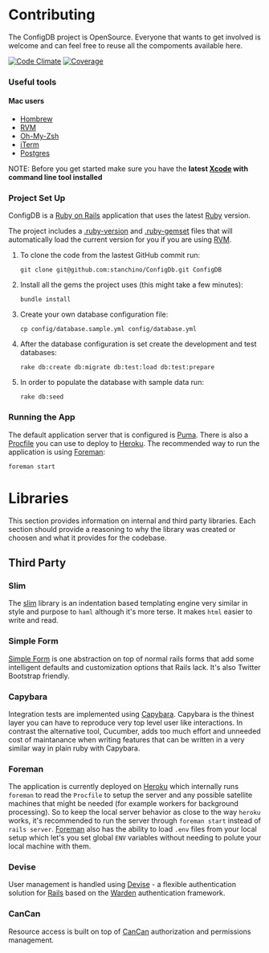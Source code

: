 Contributing
============
The ConfigDB project is OpenSource. Everyone that wants to get involved
is welcome and can feel free to reuse all the compoments available here.

[![Code Climate](https://codeclimate.com/github/stanchino/ConfigDB.png)](https://codeclimate.com/github/stanchino/ConfigDB) [![Coverage](https://codeclimate.com/github/stanchino/ConfigDB/coverage.png)](https://codeclimate.com/github/stanchino/ConfigDB)

### Useful tools

#### Mac users

* [Hombrew](http://mxcl.github.com/homebrew/)
* [RVM](https://rvm.io/)
* [Oh-My-Zsh](https://github.com/robbyrussell/oh-my-zsh)
* [iTerm](http://www.iterm2.com/#/section/home)
* [Postgres](http://www.enterprisedb.com/products-services-training/pgdownload#osx)

NOTE: Before you get started make sure you have the **latest [Xcode](https://developer.apple.com/xcode/) with command line tool installed**


### Project Set Up

ConfigDB is a [Ruby on Rails](http://rubyonrails.org/) application that uses the latest [Ruby](https://www.ruby-lang.org/en/) version.

The project includes a [.ruby-version](.ruby-version) and [.ruby-gemset](.ruby-gemset) files that will automatically load the current version for you if you are using [RVM](https://rvm.io/).

1. To clone the code from the lastest GitHub commit run:
  
   ```
   git clone git@github.com:stanchino/ConfigDb.git ConfigDB
   ```
2. Install all the gems the project uses (this might take a few minutes):

   ```
   bundle install
   ```
3. Create your own database configuration file:

   ```
   cp config/database.sample.yml config/database.yml
   ```
4. After the database configuration is set create the development and test databases:

   ```
   rake db:create db:migrate db:test:load db:test:prepare
   ```
5. In order to populate the database with sample data run:

   ```
   rake db:seed
   ```

### Running the App

The default application server that is configured is [Puma](http://puma.io/). There is also a [Procfile](https://devcenter.heroku.com/articles/procfile) you can use to deploy to [Heroku](https://www.heroku.com/). The recommended way to run the application is using [Foreman](https://github.com/ddollar/foreman):
```
foreman start
```

Libraries
=========
This section provides information on internal and third party libraries. Each section should provide a reasoning to why the library was created or choosen and what it provides for the codebase.

Third Party
------------
### Slim
The [slim](http://slim-lang.com/) library is an indentation based templating engine very similar in style and purpose to `haml` although it's more terse. It makes `html` easier to write and read.

### Simple Form
[Simple Form](https://github.com/plataformatec/simple_form) is one abstraction on top of normal rails forms that add some intelligent defaults and customization options that Rails lack. It's also Twitter Bootstrap friendly.

### Capybara
Integration tests are implemented using [Capybara](https://github.com/jnicklas/capybara). Capybara is the thinest layer you can have to reproduce very top level user like interactions. In contrast the alternative tool, Cucumber, adds too much effort and unneeded cost of maintanance when writing features that can be written in a very similar way in plain ruby with Capybara.

### Foreman
The application is currently deployed on [Heroku](http://www.heroku.com) which internally runs `foreman` to read the `Procfile` to setup the server and any possible satellite machines that might be needed (for example workers for background processing). So to keep the local server behavior as close to the way `heroku` works, it's recommended to run the server through `foreman start` instead of `rails server`. [Foreman](https://github.com/ddollar/foreman) also has the ability to load `.env` files from your local setup which let's you set global `ENV` variables without needing to polute your local machine with them.

### Devise
User management is handled using [Devise](http://devise.plataformatec.com.br/) - a flexible authentication solution for [Rails](http://rubyonrails.org/) based on the [Warden](https://github.com/hassox/warden) authentication framework.

### CanCan
Resource access is built on top of [CanCan](https://github.com/ryanb/cancan) authorization and permissions management.
